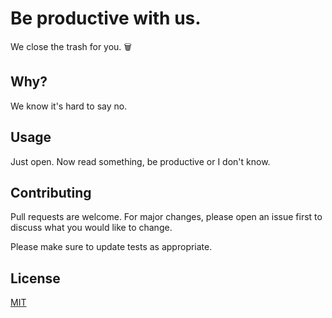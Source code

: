 # Be productive with us.

We close the trash for you. 🗑️



## Why?

We know it's hard to say no.



## Usage

Just open. Now read something, be productive or I don't know.



## Contributing

Pull requests are welcome. For major changes, please open an issue first to discuss what you would like to change.



Please make sure to update tests as appropriate.



## License

[MIT](https://choosealicense.com/licenses/mit/)
